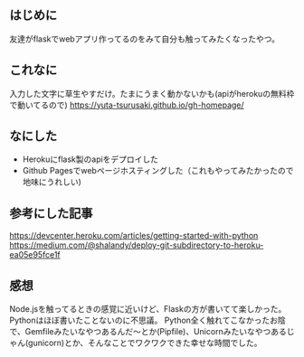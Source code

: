 ## はじめに
友達がflaskでwebアプリ作ってるのをみて自分も触ってみたくなったやつ。

## これなに
入力した文字に草生やすだけ。たまにうまく動かないかも(apiがherokuの無料枠で動いてるので)
https://yuta-tsurusaki.github.io/gh-homepage/

## なにした
- Herokuにflask製のapiをデプロイした
- Github Pagesでwebページホスティングした（これもやってみたかったので地味にうれしい)

## 参考にした記事
https://devcenter.heroku.com/articles/getting-started-with-python
https://medium.com/@shalandy/deploy-git-subdirectory-to-heroku-ea05e95fce1f

## 感想
Node.jsを触ってるときの感覚に近いけど、Flaskの方が書いてて楽しかった。Pythonはほぼ書いたことないのに不思議。
Python全く触れてこなかったお陰で、Gemfileみたいなやつあるんだ〜とか(Pipfile)、Unicornみたいなやつあるじゃん(gunicorn)とか、そんなことでワクワクできた幸せな時間でした。